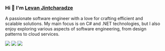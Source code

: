 ### Hi 👋 I'm [Levan Jintcharadze](https://levanjintcharadze.dev/) 
A passionate software engineer with a love for crafting efficient and scalable solutions. 
My main focus is on C# and .NET technologies, but I also enjoy exploring various aspects of software engineering, from design patterns to cloud services.

![](https://github-profile-summary-cards.vercel.app/api/cards/profile-details?username=levanijintcharadze&theme=algolia)
![](https://github-profile-summary-cards.vercel.app/api/cards/repos-per-language?username=levanijintcharadze&theme=algolia) 
![](https://github-profile-summary-cards.vercel.app/api/cards/stats?username=levanijintcharadze&theme=algolia) 
